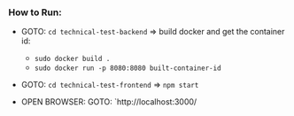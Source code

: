 ### How to Run:

- GOTO: `cd technical-test-backend` => build docker and get the container id: 
  - `sudo docker build .`
  - `sudo docker run -p 8080:8080 built-container-id`

- GOTO: `cd technical-test-frontend` => `npm start`
- OPEN BROWSER: GOTO: `http://localhost:3000/ 
